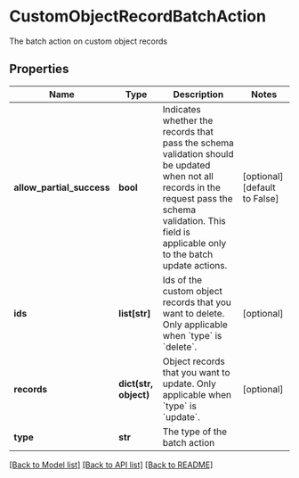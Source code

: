 # CustomObjectRecordBatchAction

The batch action on custom object records
## Properties
Name | Type | Description | Notes
------------ | ------------- | ------------- | -------------
**allow_partial_success** | **bool** | Indicates whether the records that pass the schema validation should be updated when not all records in the request pass the schema validation.  This field is applicable only to the batch update actions.  | [optional] [default to False]
**ids** | **list[str]** | Ids of the custom object records that you want to delete. Only applicable when &#x60;type&#x60; is &#x60;delete&#x60;. | [optional] 
**records** | **dict(str, object)** | Object records that you want to update. Only applicable when &#x60;type&#x60; is &#x60;update&#x60;. | [optional] 
**type** | **str** | The type of the batch action | 

[[Back to Model list]](../README.md#documentation-for-models) [[Back to API list]](../README.md#documentation-for-api-endpoints) [[Back to README]](../README.md)


